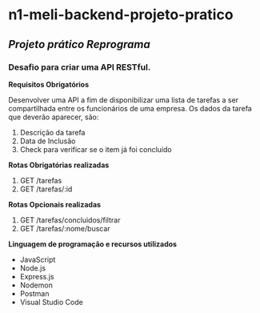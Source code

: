 # n1-meli-backend-projeto-pratico
## **_Projeto prático Reprograma_**

### Desafio para criar uma API RESTful.

**Requisitos Obrigatórios**

Desenvolver uma API a fim de disponibilizar uma lista de tarefas a ser compartilhada entre os funcionários de uma empresa. Os dados da tarefa que deverão aparecer, são:

1. Descrição da tarefa
2. Data de Inclusão 
3. Check para verificar se o item já foi concluído

**Rotas Obrigatórias realizadas**

1. GET /tarefas
2. GET /tarefas/:id

**Rotas Opcionais realizadas**

1. GET /tarefas/concluidos/filtrar
2. GET /tarefas/:nome/buscar

**Linguagem de programação e recursos utilizados**
 - JavaScript
 - Node.js
 - Express.js
 - Nodemon
 - Postman
 - Visual Studio Code



